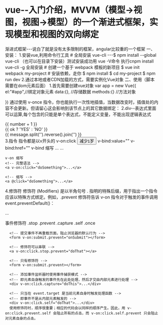 # vue--入门介绍，MVVM（模型->视图，视图->模型）的一个渐进式框架，实现模型和视图的双向绑定
 渐进式框架---说白了就是没有太多限制的框架，angular比较重的一个框架
一、安装：
    1.安装vue,利用命令行工具
        # 全局安装 vue-cli
        ---$ npm install --global vue-cli （也可以在目录下安装）测试安装成功用 vue -V命令
        执行cnpm install vue-cli -g 全局安装
        # 创建一个基于 webpack 模板的新项目
        $ vue init webpack my-project
        # 安装依赖，走你
        $ npm install
        $ cd my-project
        $ npm run dev
    2.通过本地或者CDN加载的方式，需要实例化Vue对象
二、使用（脚本需要在dom元素后面）
   1.首先需要创建vue对象
   var app = new Vue({
     el:"#app",//绑定对象元素
     data:{},  //存储数据
     methods:{} //方法对象

   })
   通过使用 v-once 指令，你也能执行一次性地插值，当数据改变时，插值处的内容不会更新。但请留心这会影响到该节点上的其它数据绑定：
  2.div--表达式里面可以运算,每个包含的只能是单个表达式，不能定义变量，不能出现逻辑表达式
    <div> {{ number + 1 }} </div>
    <div> {{ ok ? 'YES' : 'NO' }}  </div>
    <div>{{ message.split('').reverse().join('') }}</div>
    <div v-bind:id="'list-' + id"></div>
  3.指令
    指令都是以v开头的
    v-on:click   <button v-on:click="subtract(1)">减少1岁</button>
    v-bind:value=""   v-bind:href=""
    v-bind 缩写
    <!-- 完整语法 -->
    <a v-bind:href="url">...</a>
    <!-- 缩写 -->
    <a :href="url">...</a>

    v-on 缩写
    <!-- 完整语法 -->
    <a v-on:click="doSomething">...</a>

    <!-- 缩写 -->
    <a @click="doSomething">...</a>

   4.修饰符
   修饰符 (Modifiers) 是以半角句号 . 指明的特殊后缀，用于指出一个指令应该以特殊方式绑定。例如，.prevent 修饰符告诉 v-on 指令对于触发的事件调用 event.preventDefault()：
   <form v-on:submit.prevent="onSubmit">...</form>

   事件修饰符
       .stop
       .prevent
       .capture
       .self
       .once
      <!-- 阻止单击事件继续传播 -->
      <a v-on:click.stop="doThis"></a>

      <!-- 提交事件不再重载页面，阻止浏览器的默认行为 -->
      <form v-on:submit.prevent="onSubmit"></form>

      <!-- 修饰符可以串联 -->
      <a v-on:click.stop.prevent="doThat"></a>

      <!-- 只有修饰符 -->
      <form v-on:submit.prevent></form>

      <!-- 添加事件监听器时使用事件捕获模式 -->
      <!-- 即元素自身触发的事件先在此处处理，然后才交由内部元素进行处理 -->
      <div v-on:click.capture="doThis">...</div>

      <!-- 只当在 event.target 是当前元素自身时触发处理函数 -->
      <!-- 即事件不是从内部元素触发的 -->
      <div v-on:click.self="doThat">...</div>
      使用修饰符时，顺序很重要；相应的代码会以同样的顺序产生。因此，用 v-on:click.prevent.self 会阻止所有的点击，而 v-on:click.self.prevent 只会阻止对元素自身的点击。
